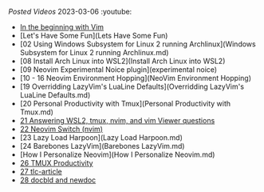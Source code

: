 _Posted Videos_
  2023-03-06
  :youtube:

  - [In the beginning with Vim](vim-in-the-beginning)
  - [Let's Have Some Fun](Lets Have Some Fun)
  - [02 Using Windows Subsystem for Linux 2 running Archlinux](Windows Subsystem for Linux 2 running Archlinux.md)
  - [08 Install Arch Linux into WSL2](Install Arch Linux into WSL2)
  - [09 Neovim Experimental Noice plugin](experimental noice)
  - [10 - 16 Neovim Environment Hopping](NeoVim Environment Hopping)
  - [19 Overridding LazyVim's LuaLine Defaults](Overridding LazyVim's LuaLine Defaults.md)
  - [20 Personal Productivity with Tmux](Personal Productivity with Tmux.md)
  - [21 Answering WSL2, tmux, nvim, and vim Viewer questions](Answering-WSL2-tmux-nvim-and-vim-Viewer-questions.md)
  - [22 Neovim Switch (nvim)](neovim-switcher)
  - [23 Lazy Load Harpoon](Lazy Load Harpoon.md)
  - [24 Barebones LazyVim](Barebones LazyVim.md)
  - [How I Personalize Neovim](How I Personalize Neovim.md)
  - [26 TMUX Productivity](26-TMUX-Productivity.md)
  - [27 tlc-article](27-tlc-article.md)
  - [28 docbld and newdoc](28-docbld-and-newdoc.md)

